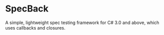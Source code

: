 SpecBack
=====

A simple, lightweight spec testing framework for C# 3.0 and above, which uses callbacks and closures.
